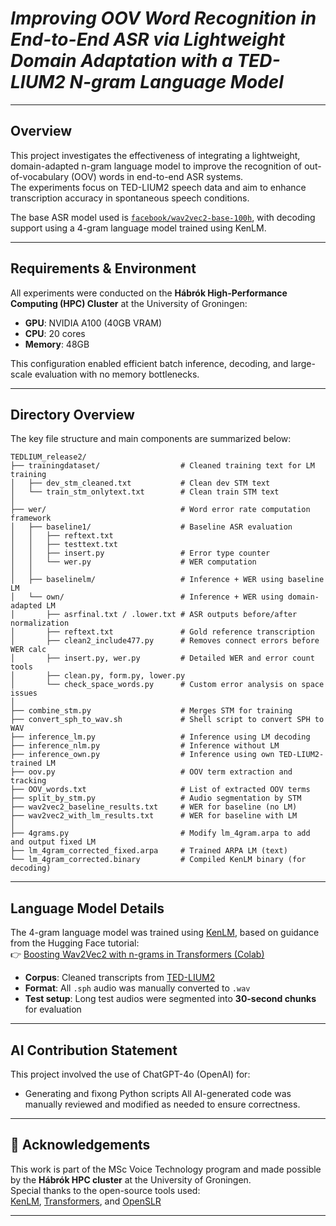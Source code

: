 # *Improving OOV Word Recognition in End-to-End ASR via Lightweight Domain Adaptation with a TED-LIUM2 N-gram Language Model*

---

## Overview

This project investigates the effectiveness of integrating a lightweight, domain-adapted n-gram language model to improve the recognition of out-of-vocabulary (OOV) words in end-to-end ASR systems.  
The experiments focus on TED-LIUM2 speech data and aim to enhance transcription accuracy in spontaneous speech conditions.

The base ASR model used is [`facebook/wav2vec2-base-100h`](https://huggingface.co/facebook/wav2vec2-base-100h), with decoding support using a 4-gram language model trained using KenLM.

---

## Requirements & Environment

All experiments were conducted on the **Hábrók High-Performance Computing (HPC) Cluster** at the University of Groningen:

- **GPU**: NVIDIA A100 (40GB VRAM)  
- **CPU**: 20 cores  
- **Memory**: 48GB  

This configuration enabled efficient batch inference, decoding, and large-scale evaluation with no memory bottlenecks.

---

## Directory Overview

The key file structure and main components are summarized below:
```
TEDLIUM_release2/
├── trainingdataset/                  # Cleaned training text for LM training
│   ├── dev_stm_cleaned.txt           # Clean dev STM text
│   └── train_stm_onlytext.txt        # Clean train STM text
│
├── wer/                              # Word error rate computation framework
│   ├── baseline1/                    # Baseline ASR evaluation
│   │   ├── reftext.txt
│   │   ├── testtext.txt
│   │   ├── insert.py                 # Error type counter
│   │   └── wer.py                    # WER computation
│   │
│   ├── baselinelm/                   # Inference + WER using baseline LM
│   └── own/                          # Inference + WER using domain-adapted LM
│       ├── asrfinal.txt / .lower.txt # ASR outputs before/after normalization
│       ├── reftext.txt               # Gold reference transcription
│       ├── clean2_include477.py      # Removes connect errors before WER calc
│       ├── insert.py, wer.py         # Detailed WER and error count tools
│       ├── clean.py, form.py, lower.py
│       └── check_space_words.py      # Custom error analysis on space issues
│
├── combine_stm.py                    # Merges STM for training
├── convert_sph_to_wav.sh             # Shell script to convert SPH to WAV
├── inference_lm.py                   # Inference using LM decoding
├── inference_nlm.py                  # Inference without LM
├── inference_own.py                  # Inference using own TED-LIUM2-trained LM
├── oov.py                            # OOV term extraction and tracking
├── OOV_words.txt                     # List of extracted OOV terms
├── split_by_stm.py                   # Audio segmentation by STM
├── wav2vec2_baseline_results.txt     # WER for baseline (no LM)
├── wav2vec2_with_lm_results.txt      # WER for baseline with LM
│
├── 4grams.py                         # Modify lm_4gram.arpa to add and output fixed LM
├── lm_4gram_corrected_fixed.arpa     # Trained ARPA LM (text)
└── lm_4gram_corrected.binary         # Compiled KenLM binary (for decoding)
```

---

## Language Model Details

The 4-gram language model was trained using [KenLM](https://github.com/kpu/kenlm), based on guidance from the Hugging Face tutorial:  
👉 [Boosting Wav2Vec2 with n-grams in Transformers (Colab)](https://colab.research.google.com/github/patrickvonplaten/notebooks/blob/master/Boosting_Wav2Vec2_with_n_grams_in_Transformers.ipynb)

- **Corpus**: Cleaned transcripts from [TED-LIUM2](https://www.openslr.org/19/)  
- **Format**: All `.sph` audio was manually converted to `.wav`  
- **Test setup**: Long test audios were segmented into **30-second chunks** for evaluation

---

## AI Contribution Statement

This project involved the use of ChatGPT-4o (OpenAI) for:

- Generating and fixong Python scripts
All AI-generated code was manually reviewed and modified as needed to ensure correctness.

---

## 🙏 Acknowledgements

This work is part of the MSc Voice Technology program and made possible by the **Hábrók HPC cluster** at the University of Groningen.  
Special thanks to the open-source tools used:  
[KenLM](https://github.com/kpu/kenlm), [Transformers](https://huggingface.co/docs/transformers/index), and [OpenSLR](https://www.openslr.org/19/)

---


